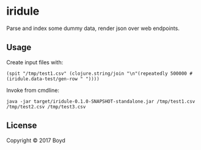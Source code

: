 # iridule

Parse and index some dummy data, render json over web endpoints.

## Usage

Create input files with:
```
(spit "/tmp/test1.csv" (clojure.string/join "\n"(repeatedly 500000 #(iridule.data-test/gen-row " "))))
```

Invoke from cmdline:

```
java -jar target/iridule-0.1.0-SNAPSHOT-standalone.jar /tmp/test1.csv /tmp/test2.csv /tmp/test3.csv
```

## License

Copyright © 2017 Boyd
